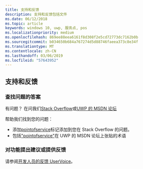 ```yaml
---
title: 支持和反馈
description: 支持和反馈包括文件
ms.date: 06/12/2018
ms.topic: article
keywords: windows 10, uwp, 服务点, pos
ms.localizationpriority: medium
ms.openlocfilehash: 869ee88eea6161f8d308f2e5cd72773dc7162b0b
ms.sourcegitcommit: b034650b684a767274d5d88746faeea373c8e34f
ms.translationtype: MT
ms.contentlocale: zh-CN
ms.lasthandoff: 03/06/2019
ms.locfileid: "57643952"
---
```

## <a name="support-and-feedback"></a>支持和反馈

### <a name="find-answers-to-your-questions"></a>查找问题的答案

有问题？ 在问我们[Stack Overflow](https://aka.ms/pos-stackoverflow)或[UWP 的 MSDN 论坛](https://aka.ms/pos-msdn-uwpforum)

帮助我们找到您的问题：
- 添加[pointofservice](https://aka.ms/pos-stackoverflow)标记添加到您在 Stack Overflow 的问题。 
- 包括["pointofservice"](https://aka.ms/pos-msdn-uwpforum)在 UWP 的 MSDN 论坛上张贴的术语

### <a name="make-feature-suggestions-or-give-feedback"></a>对功能提出建议或提供反馈
请参阅[开发人员的反馈 UserVoice](https://wpdev.uservoice.com/forums/110705-universal-windows-platform?category_id=202594)。